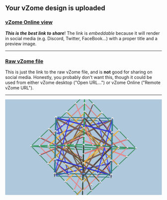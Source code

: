 ## Your vZome design is uploaded

### [vZome Online view][embed]

***This is the best link to share***!  The link is *embeddable* because it will render in social media (e.g. Discord, Twitter, FaceBook...) with a proper title and a preview image.

---

### [Raw vZome file][raw]

This is just the link to the raw vZome file, and is **not** good for
sharing on social media.
Honestly, you probably don't want this, though it could be used from either
vZome desktop ("Open URL...") or vZome Online ("Remote vZome URL").

---

![Image](<Tetraxis-as-Tensegrity-transformvZome.png>)


[embed]: <https://vzome.com/app/embed.py?url=https://raw.githubusercontent.com/John-Kostick/vzome-sharing/main/2021/07/26/15-31-24-Tetraxis-as-Tensegrity-transformvZome/Tetraxis-as-Tensegrity-transformvZome.vZome>
[raw]: <https://raw.githubusercontent.com/John-Kostick/vzome-sharing/main/2021/07/26/15-31-24-Tetraxis-as-Tensegrity-transformvZome/Tetraxis-as-Tensegrity-transformvZome.vZome>
